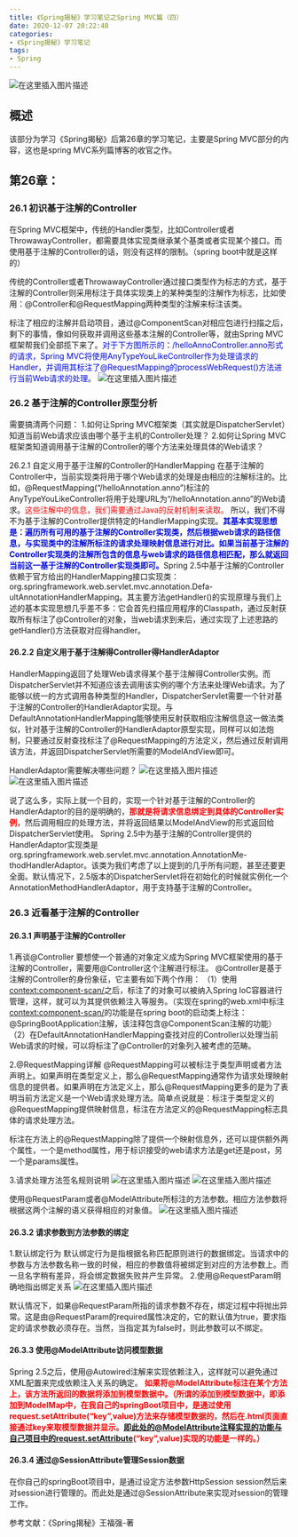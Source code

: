 ```yaml
---
title: 《Spring揭秘》学习笔记之Spring MVC篇（四）
date: 2020-12-07 20:22:48
categories:
- 《Spring揭秘》学习笔记
tags:
- Spring
---
```


![在这里插入图片描述](https://img-blog.csdnimg.cn/20201207203429526.jpg?x-oss-process=image/watermark,type_ZmFuZ3poZW5naGVpdGk,shadow_10,text_aHR0cHM6Ly9ibG9nLmNzZG4ubmV0L3FxXzQ0ODg3NzMz,size_16,color_FFFFFF,t_70#pic_center)

<!--less-->

## 概述

该部分为学习《Spring揭秘》后第26章的学习笔记，主要是Spring MVC部分的内容，这也是spring MVC系列篇博客的收官之作。

## 第26章：
### 26.1 初识基于注解的Controller
在Spring MVC框架中，传统的Handler类型，比如Controller或者ThrowawayController，都需要具体实现类继承某个基类或者实现某个接口。而使用基于注解的Controller的话，则没有这样的限制。（spring boot中就是这样的）

传统的Controller或者ThrowawayController通过接口类型作为标志的方式，基于注解的Controller则采用标注于具体实现类上的某种类型的注解作为标志，比如使用：@Controller和@RequestMapping两种类型的注解来标注该类。

标注了相应的注解并启动项目，通过@ComponentScan对相应包进行扫描之后，剩下的事情，像如何获取并调用这些基本注解的Controller等，就由Spring MVC框架帮我们全部揽下来了。<font color=oranage>对于下方图所示的：/helloAnnoController.anno形式的请求，Spring MVC将使用AnyTypeYouLikeController作为处理请求的Handler，并调用其标注了@RequestMapping的processWebRequest()方法进行当前Web请求的处理。</font>
 ![在这里插入图片描述](https://img-blog.csdnimg.cn/20201207191402704.png#pic_center)


### 26.2 基于注解的Controller原型分析
需要搞清两个问题：
1.如何让Spring MVC框架类（其实就是DispatcherServlet）知道当前Web请求应该由哪个基于主机的Controller处理？
2.如何让Spring MVC框架类知道调用基于注解的Controller的哪个方法来处理具体的Web请求？

26.2.1 自定义用于基于注解的Controller的HandlerMapping
在基于注解的Controller中，当前实现类将用于哪个Web请求的处理是由相应的注解标注的。比如，@RequestMapping(“/helloAnnotation.anno”)标注的AnyTypeYouLikeController将用于处理URL为“/helloAnnotation.anno”的Web请求。<font color=red>这些注解中的信息，我们需要通过Java的反射机制来读取。</font>
所以，我们不得不为基于注解的Controller提供特定的HandlerMapping实现。<font color=oranage>**其基本实现思想是：遍历所有可用的基于注解的Controller实现类，然后根据web请求的路径信息，与实现类中的注解所标注的请求处理映射信息进行对比。如果当前基于注解的Controller实现类的注解所包含的信息与web请求的路径信息相匹配，那么就返回当前这一基于注解的Controller实现类即可。**</font>Spring 2.5中基于注解的Controller依赖于官方给出的HandlerMapping接口实现类：org.springframework.web.servlet.mvc.annotation.Defa-ultAnnotationHandlerMapping。其主要方法getHandler()的实现原理与我们上述的基本实现思想几乎差不多：它会首先扫描应用程序的Classpath，通过反射获取所有标注了@Controller的对象，当web请求到来后，通过实现了上述思路的getHandler()方法获取对应得handler。

#### 26.2.2 自定义用于基于注解得Controller得HandlerAdaptor
HandlerMapping返回了处理Web请求得某个基于注解得Controller实例。而DispatcherServlet并不知道应该去调用该实例的哪个方法来处理Web请求。为了能够以统一的方式调用各种类型的Handler，DispatcherServlet需要一个针对基于注解的Controller的HandlerAdaptor实现。与DefaultAnnotationHandlerMapping能够使用反射获取相应注解信息这一做法类似，针对基于注解的Controller的HandlerAdaptor原型实现，同样可以如法炮制，只要通过反射查找标注了@RequestMapping的方法定义，然后通过反射调用该方法，并返回DispatcherServlet所需要的ModelAndView即可。

HandlerAdaptor需要解决哪些问题？
 ![在这里插入图片描述](https://img-blog.csdnimg.cn/20201207201039424.png?x-oss-process=image/watermark,type_ZmFuZ3poZW5naGVpdGk,shadow_10,text_aHR0cHM6Ly9ibG9nLmNzZG4ubmV0L3FxXzQ0ODg3NzMz,size_16,color_FFFFFF,t_70#pic_center)
![在这里插入图片描述](https://img-blog.csdnimg.cn/20201207201055240.png#pic_center)


说了这么多，实际上就一个目的，实现一个针对基于注解的Controller的HandlerAdaptor的目的是明确的，<font color=red>**那就是将请求信息绑定到具体的Controller实例**</font>，然后调用相应的处理方法，并将返回结果以ModelAndView的形式返回给DispatcherServlet使用。
Spring 2.5中为基于注解的Controller提供的HandlerAdaptor实现类是org.springframework.web.servlet.mvc.annotation.AnnotationMe-thodHandlerAdaptor。该类为我们考虑了以上提到的几乎所有问题，甚至还要更全面。默认情况下，2.5版本的DispatcherServlet将在初始化的时候就实例化一个AnnotationMethodHandlerAdaptor，用于支持基于注解的Controller。

### 26.3 近看基于注解的Controller
#### 26.3.1 声明基于注解的Controller
1.再谈@Controller
要想使一个普通的对象定义成为Spring MVC框架使用的基于注解的Controller，需要用@Controller这个注解进行标注。
@Controller是基于注解的Controller的身份象征，它主要有如下两个作用：
（1）使用<context:component-scan/>之后，标注了的对象可以被纳入Spring IoC容器进行管理，这样，就可以为其提供依赖注入等服务。（实现在spring的web.xml中标注<context:component-scan/>的功能是在spring boot的启动类上标注：@SpringBootApplication注解，该注释包含@ComponentScan注解的功能）
（2）在DefaultAnnotationHandlerMapping查找对应的Controller以处理当前Web请求的时候，可以将标注了@Controller的对象列入被考虑的范畴。

2.@RequestMapping详解
@RequestMapping可以被标注于类型声明或者方法声明上。如果声明在类型定义上，那么@RequestMapping通常作为请求处理映射信息的提供者。如果声明在方法定义上，那么@RequestMapping更多的是为了表明当前方法定义是一个Web请求处理方法。简单点说就是：标注于类型定义的@RequestMapping提供映射信息，标注在方法定义的@RequestMapping标志具体的请求处理方法。

标注在方法上的@RequestMapping除了提供一个映射信息外，还可以提供额外两个属性，一个是method属性，用于标识接受的web请求方法是get还是post，另一个是params属性。

3.请求处理方法签名规则说明
 ![在这里插入图片描述](https://img-blog.csdnimg.cn/20201207201151575.png?x-oss-process=image/watermark,type_ZmFuZ3poZW5naGVpdGk,shadow_10,text_aHR0cHM6Ly9ibG9nLmNzZG4ubmV0L3FxXzQ0ODg3NzMz,size_16,color_FFFFFF,t_70#pic_center)
![在这里插入图片描述](https://img-blog.csdnimg.cn/20201207201200195.png?x-oss-process=image/watermark,type_ZmFuZ3poZW5naGVpdGk,shadow_10,text_aHR0cHM6Ly9ibG9nLmNzZG4ubmV0L3FxXzQ0ODg3NzMz,size_16,color_FFFFFF,t_70#pic_center)

 

使用@RequestParam或者@ModelAttribute所标注的方法参数。相应方法参数将根据这两个注解的语义获得相应的对象值。
 ![在这里插入图片描述](https://img-blog.csdnimg.cn/20201207201233505.png?x-oss-process=image/watermark,type_ZmFuZ3poZW5naGVpdGk,shadow_10,text_aHR0cHM6Ly9ibG9nLmNzZG4ubmV0L3FxXzQ0ODg3NzMz,size_16,color_FFFFFF,t_70#pic_center)


#### 26.3.2 请求参数到方法参数的绑定
1.默认绑定行为
默认绑定行为是指根据名称匹配原则进行的数据绑定。当请求中的参数与方法参数名称一致的时候，相应的参数值将被绑定到对应的方法参数上。而一旦名字稍有差异，将会绑定数据失败并产生异常。
2.使用@RequestParam明确地指出绑定关系
 ![在这里插入图片描述](https://img-blog.csdnimg.cn/20201207201253622.png?x-oss-process=image/watermark,type_ZmFuZ3poZW5naGVpdGk,shadow_10,text_aHR0cHM6Ly9ibG9nLmNzZG4ubmV0L3FxXzQ0ODg3NzMz,size_16,color_FFFFFF,t_70#pic_center)

默认情况下，如果@RequestParam所指的请求参数不存在，绑定过程中将抛出异常。这是由@RequestParam的required属性决定的，它的默认值为true，要求指定的请求参数必须存在。当然，当指定其为false时，则此参数可以不绑定。

#### 26.3.3 使用@ModelAttribute访问模型数据
Spring 2.5之后，使用@Autowired注解来实现依赖注入，这样就可以避免通过XML配置来完成依赖注入关系的确定。
<font color=red>**如果将@ModelAttribute标注在某个方法上，该方法所返回的数据将添加到模型数据中。（所谓的添加到模型数据中，即添加到ModelMap中，在我自己的springBoot项目中，是通过使用request.setAttribute(“key”,value)方法来存储模型数据的，然后在.html页面直接通过key来取模型数据并显示。即此处的@ModelAttribute注释实现的功能与自己项目中的request.setAttribute(“key”,value)实现的功能是一样的。）**</font>
#### 26.3.4 通过@SessionAttribute管理Session数据
在你自己的springBoot项目中，是通过设定方法参数HttpSession session然后来对session进行管理的。而此处是通过@SessionAttribute来实现对session的管理工作。

参考文献：《Spring揭秘》王福强-著